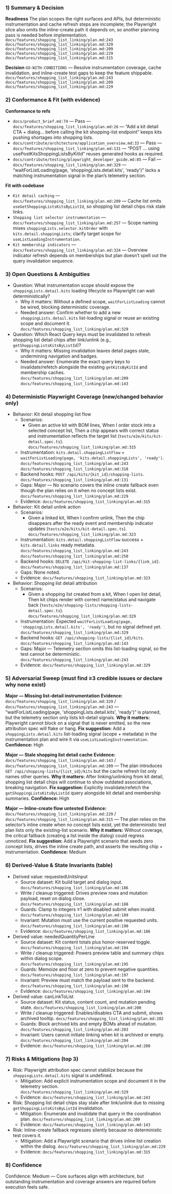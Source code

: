 ### 1) Summary & Decision
**Readiness**
The plan scopes the right surfaces and APIs, but deterministic instrumentation and cache refresh steps are incomplete; the Playwright slice also omits the inline-create path it depends on, so another planning pass is needed before implementation. `docs/features/shopping_list_linking/plan.md:243` `docs/features/shopping_list_linking/plan.md:329` `docs/features/shopping_list_linking/plan.md:209` `docs/features/shopping_list_linking/plan.md:229` `docs/features/shopping_list_linking/plan.md:315`

**Decision**
`GO-WITH-CONDITIONS` — Resolve instrumentation coverage, cache invalidation, and inline-create test gaps to keep the feature shippable. `docs/features/shopping_list_linking/plan.md:243` `docs/features/shopping_list_linking/plan.md:209` `docs/features/shopping_list_linking/plan.md:229`

### 2) Conformance & Fit (with evidence)
**Conformance to refs**
- `docs/product_brief.md:74` — Pass — `docs/features/shopping_list_linking/plan.md:26` — “Add a kit detail CTA + dialog… before calling the kit shopping-list endpoint” keeps kits pushing shortages into shopping lists. 
- `docs/contribute/architecture/application_overview.md:33` — Pass — `docs/features/shopping_list_linking/plan.md:131` — “POST … using usePostKitsShoppingListsByKitId” reuses generated hooks as required.
- `docs/contribute/testing/playwright_developer_guide.md:85` — Fail — `docs/features/shopping_list_linking/plan.md:329` — “waitForListLoading(page, 'shoppingLists.detail.kits', 'ready')” lacks a matching instrumentation signal in the plan’s telemetry section.

**Fit with codebase**
- `Kit detail caching` — `docs/features/shopping_list_linking/plan.md:209` — Cache list omits `useGetShoppingListsKitsByListId`, so shopping list detail chips risk stale links.
- `Shopping list selector instrumentation` — `docs/features/shopping_list_linking/plan.md:257` — Scope naming mixes `shoppingLists.selector.kitOrder` with `kits.detail.shoppingLists`; clarify target scope for `useListLoadingInstrumentation`.
- `Kit membership indicators` — `docs/features/shopping_list_linking/plan.md:324` — Overview indicator refresh depends on memberships but plan doesn’t spell out the query invalidation sequence.

### 3) Open Questions & Ambiguities
- Question: What instrumentation scope should expose the `shoppingLists.detail.kits` loading lifecycle so Playwright can wait deterministically?
  - Why it matters: Without a defined scope, `waitForListLoading` cannot be wired, blocking deterministic coverage.
  - Needed answer: Confirm whether to add a new `shoppingLists.detail.kits` list-loading signal or reuse an existing scope and document it. `docs/features/shopping_list_linking/plan.md:329`
- Question: Which React Query keys must be invalidated to refresh shopping list detail chips after link/unlink (e.g., `getShoppingListsKitsByListId`)?
  - Why it matters: Missing invalidation leaves detail pages stale, undermining navigation and badges.
  - Needed answer: Enumerate the exact query keys to invalidate/refetch alongside the existing `getKitsByKitId` and membership caches. `docs/features/shopping_list_linking/plan.md:209` `docs/features/shopping_list_linking/plan.md:143`

### 4) Deterministic Playwright Coverage (new/changed behavior only)
- Behavior: Kit detail shopping list flow
  - Scenarios:
    - Given an active kit with BOM lines, When I order stock into a selected concept list, Then a chip appears with correct status and instrumentation reflects the target list (`tests/e2e/kits/kit-detail.spec.ts`). `docs/features/shopping_list_linking/plan.md:315`
  - Instrumentation: `kits.detail.shoppingListFlow` + `waitForListLoading(page, 'kits.detail.shoppingLists', 'ready')`. `docs/features/shopping_list_linking/plan.md:243` `docs/features/shopping_list_linking/plan.md:318`
  - Backend hooks: `POST /api/kits/{kit_id}/shopping-lists`. `docs/features/shopping_list_linking/plan.md:131`
  - Gaps: Major — No scenario covers the inline create fallback even though the plan relies on it when no concept lists exist. `docs/features/shopping_list_linking/plan.md:229`
  - Evidence: `docs/features/shopping_list_linking/plan.md:315`
- Behavior: Kit detail unlink action
  - Scenarios:
    - Given a linked kit, When I confirm unlink, Then the chip disappears after the ready event and membership indicator updates (`tests/e2e/kits/kit-detail.spec.ts`). `docs/features/shopping_list_linking/plan.md:323`
  - Instrumentation: `kits.detail.shoppingListFlow` success + `kits.detail.links` ready metadata. `docs/features/shopping_list_linking/plan.md:243` `docs/features/shopping_list_linking/plan.md:250`
  - Backend hooks: `DELETE /api/kit-shopping-list-links/{link_id}`. `docs/features/shopping_list_linking/plan.md:137`
  - Gaps: None noted.
  - Evidence: `docs/features/shopping_list_linking/plan.md:323`
- Behavior: Shopping list detail attribution
  - Scenarios:
    - Given a shopping list created from a kit, When I open list detail, Then kit chips render with correct name/status and navigate back (`tests/e2e/shopping-lists/shopping-lists-detail.spec.ts`). `docs/features/shopping_list_linking/plan.md:329`
  - Instrumentation: Expected `waitForListLoading(page, 'shoppingLists.detail.kits', 'ready')`, but no signal defined yet. `docs/features/shopping_list_linking/plan.md:329`
  - Backend hooks: `GET /api/shopping-lists/{list_id}/kits`. `docs/features/shopping_list_linking/plan.md:143`
  - Gaps: Major — Telemetry section omits this list-loading signal, so the test cannot be deterministic. `docs/features/shopping_list_linking/plan.md:243`
  - Evidence: `docs/features/shopping_list_linking/plan.md:329`

### 5) **Adversarial Sweep (must find ≥3 credible issues or declare why none exist)**
**Major — Missing list-detail instrumentation**
**Evidence:** `docs/features/shopping_list_linking/plan.md:329` / `docs/features/shopping_list_linking/plan.md:243` — “waitForListLoading(page, 'shoppingLists.detail.kits', 'ready')” is planned, but the telemetry section only lists kit-detail signals.
**Why it matters:** Playwright cannot block on a signal that is never emitted, so the new attribution spec will flake or hang.
**Fix suggestion:** Add a `shoppingLists.detail.kits` list-loading signal (scope + metadata) in the instrumentation plan and wire it via `useListLoadingInstrumentation`.
**Confidence:** High

**Major — Stale shopping list detail cache**
**Evidence:** `docs/features/shopping_list_linking/plan.md:143` / `docs/features/shopping_list_linking/plan.md:209` — The plan introduces `GET /api/shopping-lists/{list_id}/kits` but the cache refresh list only names other queries.
**Why it matters:** After linking/unlinking from kit detail, shopping list detail chips will continue to show outdated associations, breaking navigation.
**Fix suggestion:** Explicitly invalidate/refetch the `getShoppingListsKitsByListId` query alongside kit detail and membership summaries.
**Confidence:** High

**Major — Inline-create flow untested**
**Evidence:** `docs/features/shopping_list_linking/plan.md:229` / `docs/features/shopping_list_linking/plan.md:315` — The plan relies on the selector’s inline create when no concept lists exist, yet the deterministic test plan lists only the existing-list scenario.
**Why it matters:** Without coverage, the critical fallback (creating a list inside the dialog) could regress unnoticed.
**Fix suggestion:** Add a Playwright scenario that seeds zero concept lists, drives the inline create path, and asserts the resulting chip + instrumentation.
**Confidence:** Medium

### 6) **Derived-Value & State Invariants (table)**
- Derived value: requestedUnitsInput
  - Source dataset: Kit build target and dialog input. `docs/features/shopping_list_linking/plan.md:186`
  - Write / cleanup triggered: Drives preview rows and mutation payload, reset on dialog close. `docs/features/shopping_list_linking/plan.md:188`
  - Guards: Clamp to integers ≥1 with disabled submit when invalid. `docs/features/shopping_list_linking/plan.md:189`
  - Invariant: Mutation must use the current positive requested units. `docs/features/shopping_list_linking/plan.md:190`
  - Evidence: `docs/features/shopping_list_linking/plan.md:186`
- Derived value: neededQuantityPerLine
  - Source dataset: Kit content totals plus honor-reserved toggle. `docs/features/shopping_list_linking/plan.md:194`
  - Write / cleanup triggered: Powers preview table and summary chips within dialog scope. `docs/features/shopping_list_linking/plan.md:195`
  - Guards: Memoize and floor at zero to prevent negative quantities. `docs/features/shopping_list_linking/plan.md:197`
  - Invariant: Preview must match the payload sent to the backend. `docs/features/shopping_list_linking/plan.md:198`
  - Evidence: `docs/features/shopping_list_linking/plan.md:194`
- Derived value: canLinkToList
  - Source dataset: Kit status, content count, and mutation pending state. `docs/features/shopping_list_linking/plan.md:200`
  - Write / cleanup triggered: Enables/disables CTA and submit, shows archived tooltip. `docs/features/shopping_list_linking/plan.md:202`
  - Guards: Block archived kits and empty BOMs ahead of mutation. `docs/features/shopping_list_linking/plan.md:203`
  - Invariant: Users cannot initiate linking when kit is archived or empty. `docs/features/shopping_list_linking/plan.md:204`
  - Evidence: `docs/features/shopping_list_linking/plan.md:200`

### 7) Risks & Mitigations (top 3)
- Risk: Playwright attribution spec cannot stabilize because the `shoppingLists.detail.kits` signal is undefined. 
  - Mitigation: Add explicit instrumentation scope and document it in the telemetry section. `docs/features/shopping_list_linking/plan.md:329`
  - Evidence: `docs/features/shopping_list_linking/plan.md:243`
- Risk: Shopping list detail chips stay stale after link/unlink due to missing `getShoppingListsKitsByListId` invalidation.
  - Mitigation: Enumerate and invalidate that query in the coordination plan. `docs/features/shopping_list_linking/plan.md:209`
  - Evidence: `docs/features/shopping_list_linking/plan.md:143`
- Risk: Inline-create fallback regresses silently because no deterministic test covers it.
  - Mitigation: Add a Playwright scenario that drives inline list creation within the dialog. `docs/features/shopping_list_linking/plan.md:229`
  - Evidence: `docs/features/shopping_list_linking/plan.md:315`

### 8) Confidence
Confidence: Medium — Core surfaces align with architecture, but outstanding instrumentation and coverage answers are required before execution feels safe.

